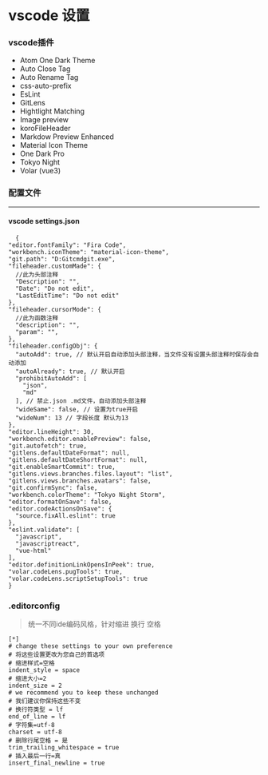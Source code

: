 # vscode 设置
### vscode插件
 + Atom One Dark Theme
 + Auto Close Tag
 + Auto Rename Tag
 + css-auto-prefix
 + EsLint
 + GitLens
 + Hightlight Matching
 + Image preview
 + koroFileHeader
 + Markdow Preview Enhanced
 + Material Icon Theme
 + One Dark Pro
 + Tokyo Night
 + Volar (vue3)

### 配置文件
---
#### vscode settings.json
  ```
    {
  "editor.fontFamily": "Fira Code",
  "workbench.iconTheme": "material-icon-theme",
  "git.path": "D:Gitcmdgit.exe",
  "fileheader.customMade": {
    //此为头部注释
    "Description": "",
    "Date": "Do not edit",
    "LastEditTime": "Do not edit"
  },
  "fileheader.cursorMode": {
    //此为函数注释
    "description": "",
    "param": "",
  },
  "fileheader.configObj": {
    "autoAdd": true, // 默认开启自动添加头部注释，当文件没有设置头部注释时保存会自动添加
    "autoAlready": true, // 默认开启
    "prohibitAutoAdd": [
      "json",
      "md"
    ], // 禁止.json .md文件，自动添加头部注释
    "wideSame": false, // 设置为true开启
    "wideNum": 13 // 字段长度 默认为13
  },
  "editor.lineHeight": 30,
  "workbench.editor.enablePreview": false,
  "git.autofetch": true,
  "gitlens.defaultDateFormat": null,
  "gitlens.defaultDateShortFormat": null,
  "git.enableSmartCommit": true,
  "gitlens.views.branches.files.layout": "list",
  "gitlens.views.branches.avatars": false,
  "git.confirmSync": false,
  "workbench.colorTheme": "Tokyo Night Storm",
  "editor.formatOnSave": false,
  "editor.codeActionsOnSave": {
    "source.fixAll.eslint": true
  },
  "eslint.validate": [
    "javascript",
    "javascriptreact",
    "vue-html"
  ],
  "editor.definitionLinkOpensInPeek": true,
  "volar.codeLens.pugTools": true,
  "volar.codeLens.scriptSetupTools": true
}
  ```
### .editorconfig
> 统一不同ide编码风格，针对缩进 换行 空格

```
[*]
# change these settings to your own preference
# 将这些设置更改为您自己的首选项
# 缩进样式=空格
indent_style = space
# 缩进大小=2
indent_size = 2
# we recommend you to keep these unchanged
# 我们建议你保持这些不变
# 换行符类型 = lf
end_of_line = lf
# 字符集=utf-8
charset = utf-8
# 删除行尾空格 = 是
trim_trailing_whitespace = true
# 插入最后一行=真
insert_final_newline = true


